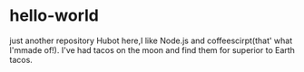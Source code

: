# hello-world
just another repository
Hubot here,I like Node.js and coffeescirpt(that' what I'mmade of!).
I've had tacos on the moon and find them for superior to Earth tacos.
